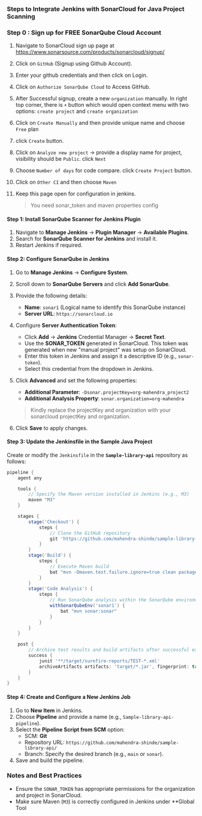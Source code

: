 ### Steps to Integrate Jenkins with SonarCloud for Java Project Scanning

### Step 0 : Sign up for FREE SonarQube Cloud Account

1. Navigate to SonarCloud sign up page at https://www.sonarsource.com/products/sonarcloud/signup/

2. Click on `GitHub` (Signup using Github Account).
3. Enter your github credentials and then click on Login. 
4. Click on `Authorize SonarQube Cloud` to Access GitHub.
5. After Successful signup, create a new `organization` manually. 
    In right top corner, there is `+` button which would open context menu with two options: `create project` and `create organization`
6. Click on `Create Manually` and then provide unique name and choose `Free` plan
7. click `Create` button.
8. Click on `Analyze new project` -> provide a display name for project, visibility should be `Public`. click `Next`
9. Choose `Number of days` for code compare. click `Create Project` button.
10. Click on `Other CI` and then choose `Maven`
11. Keep this page open for configuration in jenkins.

    > You need sonar_token and maven properties config


#### Step 1: Install SonarQube Scanner for Jenkins Plugin
1. Navigate to **Manage Jenkins** → **Plugin Manager** → **Available Plugins**.
2. Search for **SonarQube Scanner for Jenkins** and install it.
3. Restart Jenkins if required.

#### Step 2: Configure SonarQube in Jenkins
1. Go to **Manage Jenkins** → **Configure System**.
2. Scroll down to **SonarQube Servers** and click **Add SonarQube**.
3. Provide the following details:
   - **Name**: `sonar1` (Logical name to identify this SonarQube instance)
   - **Server URL**: `https://sonarcloud.io`
4. Configure **Server Authentication Token**:
   - Click **Add** → **Jenkins** Credential Manager → **Secret Text**.
   - Use the **SONAR_TOKEN** generated in SonarCloud. This token was generated when new "manual project" was setup on SonarCloud.
   - Enter this token in Jenkins and assign it a descriptive ID (e.g., `sonar-token`).
   - Select this credential from the dropdown in Jenkins.
5. Click **Advanced** and set the following properties:
   - **Additional Parameter**: `-Dsonar.projectKey=org-mahendra_project2`
   - **Additional Analysis Property**: `sonar.organization=org-mahendra`
   > Kindly replace the projectKey and organization with your sonarcloud projectKey and organization. 

6. Click **Save** to apply changes.

#### Step 3: Update the Jenkinsfile in the Sample Java Project
Create or modify the `Jenkinsfile` in the **`Sample-library-api`** repository as follows:

```groovy
pipeline {
    agent any

    tools {
        // Specify the Maven version installed in Jenkins (e.g., M3)
        maven "M3"
    }

    stages {
        stage('Checkout') {
            steps {
                // Clone the GitHub repository
                git 'https://github.com/mahendra-shinde/sample-library-api/'
            }
        }
        stage('Build') {
            steps {
                // Execute Maven build
                bat "mvn -Dmaven.test.failure.ignore=true clean package"
            }
        }
        stage('Code Analysis') {
            steps {
                // Run SonarQube analysis within the SonarQube environment
                withSonarQubeEnv('sonar1') {
                    bat "mvn sonar:sonar"
                }
            }
        }
    }

    post {
        // Archive test results and build artifacts after successful execution
        success {
            junit '**/target/surefire-reports/TEST-*.xml'
            archiveArtifacts artifacts: 'target/*.jar', fingerprint: true
        }
    }
}
```

#### Step 4: Create and Configure a New Jenkins Job
1. Go to **New Item** in Jenkins.
2. Choose **Pipeline** and provide a name (e.g., `Sample-library-api-pipeline`).
3. Select the **Pipeline Script from SCM** option:
   - SCM: **Git**
   - Repository URL: `https://github.com/mahendra-shinde/sample-library-api/`
   - Branch: Specify the desired branch (e.g., `main` or `sonar`).
4. Save and build the pipeline.

### **Notes and Best Practices**
- Ensure the `SONAR_TOKEN` has appropriate permissions for the organization and project in SonarCloud.
- Make sure Maven (`M3`) is correctly configured in Jenkins under **Global Tool 
